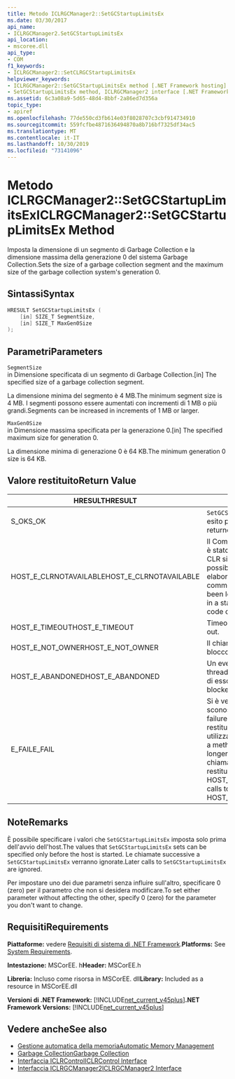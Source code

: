 ```yaml
---
title: Metodo ICLRGCManager2::SetGCStartupLimitsEx
ms.date: 03/30/2017
api_name:
- ICLRGCManager2.SetGCStartupLimitsEx
api_location:
- mscoree.dll
api_type:
- COM
f1_keywords:
- ICLRGCManager2::SetCLRGCStartupLimitsEx
helpviewer_keywords:
- ICLRGCManager2::SetGCStartupLimitsEx method [.NET Framework hosting]
- SetGCStartupLimitsEx method, ICLRGCManager2 interface [.NET Framework hosting]
ms.assetid: 6c3a08a9-5d65-48d4-8bbf-2a86ed7d356a
topic_type:
- apiref
ms.openlocfilehash: 77de550cd3fb614e03f8028707c3cbf914734910
ms.sourcegitcommit: 559fcfbe4871636494870a8b716bf7325df34ac5
ms.translationtype: MT
ms.contentlocale: it-IT
ms.lasthandoff: 10/30/2019
ms.locfileid: "73141096"
---
```

# <a name="iclrgcmanager2setgcstartuplimitsex-method"></a><span data-ttu-id="62a7a-102">Metodo ICLRGCManager2::SetGCStartupLimitsEx</span><span class="sxs-lookup"><span data-stu-id="62a7a-102">ICLRGCManager2::SetGCStartupLimitsEx Method</span></span>
<span data-ttu-id="62a7a-103">Imposta la dimensione di un segmento di Garbage Collection e la dimensione massima della generazione 0 del sistema Garbage Collection.</span><span class="sxs-lookup"><span data-stu-id="62a7a-103">Sets the size of a garbage collection segment and the maximum size of the garbage collection system's generation 0.</span></span>  
  
## <a name="syntax"></a><span data-ttu-id="62a7a-104">Sintassi</span><span class="sxs-lookup"><span data-stu-id="62a7a-104">Syntax</span></span>  
  
```cpp  
HRESULT SetGCStartupLimitsEx (  
    [in] SIZE_T SegmentSize,   
    [in] SIZE_T MaxGen0Size  
);  
```  
  
## <a name="parameters"></a><span data-ttu-id="62a7a-105">Parametri</span><span class="sxs-lookup"><span data-stu-id="62a7a-105">Parameters</span></span>  
 `SegmentSize`  
 <span data-ttu-id="62a7a-106">in Dimensione specificata di un segmento di Garbage Collection.</span><span class="sxs-lookup"><span data-stu-id="62a7a-106">[in] The specified size of a garbage collection segment.</span></span>  
  
 <span data-ttu-id="62a7a-107">La dimensione minima del segmento è 4 MB.</span><span class="sxs-lookup"><span data-stu-id="62a7a-107">The minimum segment size is 4 MB.</span></span> <span data-ttu-id="62a7a-108">I segmenti possono essere aumentati con incrementi di 1 MB o più grandi.</span><span class="sxs-lookup"><span data-stu-id="62a7a-108">Segments can be increased in increments of 1 MB or larger.</span></span>  
  
 `MaxGen0Size`  
 <span data-ttu-id="62a7a-109">in Dimensione massima specificata per la generazione 0.</span><span class="sxs-lookup"><span data-stu-id="62a7a-109">[in] The specified maximum size for generation 0.</span></span>  
  
 <span data-ttu-id="62a7a-110">La dimensione minima di generazione 0 è 64 KB.</span><span class="sxs-lookup"><span data-stu-id="62a7a-110">The minimum generation 0 size is 64 KB.</span></span>  
  
## <a name="return-value"></a><span data-ttu-id="62a7a-111">Valore restituito</span><span class="sxs-lookup"><span data-stu-id="62a7a-111">Return Value</span></span>  
  
|<span data-ttu-id="62a7a-112">HRESULT</span><span class="sxs-lookup"><span data-stu-id="62a7a-112">HRESULT</span></span>|<span data-ttu-id="62a7a-113">Descrizione</span><span class="sxs-lookup"><span data-stu-id="62a7a-113">Description</span></span>|  
|-------------|-----------------|  
|<span data-ttu-id="62a7a-114">S_OK</span><span class="sxs-lookup"><span data-stu-id="62a7a-114">S_OK</span></span>|<span data-ttu-id="62a7a-115">`SetGCStartupLimitsEx` ha restituito un esito positivo.</span><span class="sxs-lookup"><span data-stu-id="62a7a-115">`SetGCStartupLimitsEx` returned successfully.</span></span>|  
|<span data-ttu-id="62a7a-116">HOST_E_CLRNOTAVAILABLE</span><span class="sxs-lookup"><span data-stu-id="62a7a-116">HOST_E_CLRNOTAVAILABLE</span></span>|<span data-ttu-id="62a7a-117">Il Common Language Runtime (CLR) non è stato caricato in un processo oppure CLR si trova in uno stato in cui non è possibile eseguire codice gestito o elaborare la chiamata correttamente.</span><span class="sxs-lookup"><span data-stu-id="62a7a-117">The common language runtime (CLR) has not been loaded into a process, or the CLR is in a state in which it cannot run managed code or process the call successfully.</span></span>|  
|<span data-ttu-id="62a7a-118">HOST_E_TIMEOUT</span><span class="sxs-lookup"><span data-stu-id="62a7a-118">HOST_E_TIMEOUT</span></span>|<span data-ttu-id="62a7a-119">Timeout della chiamata.</span><span class="sxs-lookup"><span data-stu-id="62a7a-119">The call timed out.</span></span>|  
|<span data-ttu-id="62a7a-120">HOST_E_NOT_OWNER</span><span class="sxs-lookup"><span data-stu-id="62a7a-120">HOST_E_NOT_OWNER</span></span>|<span data-ttu-id="62a7a-121">Il chiamante non è il proprietario del blocco.</span><span class="sxs-lookup"><span data-stu-id="62a7a-121">The caller does not own the lock.</span></span>|  
|<span data-ttu-id="62a7a-122">HOST_E_ABANDONED</span><span class="sxs-lookup"><span data-stu-id="62a7a-122">HOST_E_ABANDONED</span></span>|<span data-ttu-id="62a7a-123">Un evento è stato annullato mentre un thread bloccato o Fiber era in attesa su di esso.</span><span class="sxs-lookup"><span data-stu-id="62a7a-123">An event was canceled while a blocked thread or fiber was waiting on it.</span></span>|  
|<span data-ttu-id="62a7a-124">E_FAIL</span><span class="sxs-lookup"><span data-stu-id="62a7a-124">E_FAIL</span></span>|<span data-ttu-id="62a7a-125">Si è verificato un errore irreversibile sconosciuto.</span><span class="sxs-lookup"><span data-stu-id="62a7a-125">An unknown catastrophic failure occurred.</span></span> <span data-ttu-id="62a7a-126">Dopo che un metodo restituisce E_FAIL, CLR non è più utilizzabile all'interno del processo.</span><span class="sxs-lookup"><span data-stu-id="62a7a-126">After a method returns E_FAIL, the CLR is no longer usable within the process.</span></span> <span data-ttu-id="62a7a-127">Le chiamate successive ai metodi di hosting restituiscono HOST_E_CLRNOTAVAILABLE.</span><span class="sxs-lookup"><span data-stu-id="62a7a-127">Subsequent calls to hosting methods return HOST_E_CLRNOTAVAILABLE.</span></span>|  
  
## <a name="remarks"></a><span data-ttu-id="62a7a-128">Note</span><span class="sxs-lookup"><span data-stu-id="62a7a-128">Remarks</span></span>  
 <span data-ttu-id="62a7a-129">È possibile specificare i valori che `SetGCStartupLimitsEx` imposta solo prima dell'avvio dell'host.</span><span class="sxs-lookup"><span data-stu-id="62a7a-129">The values that `SetGCStartupLimitsEx` sets can be specified only before the host is started.</span></span> <span data-ttu-id="62a7a-130">Le chiamate successive a `SetGCStartupLimitsEx` verranno ignorate.</span><span class="sxs-lookup"><span data-stu-id="62a7a-130">Later calls to `SetGCStartupLimitsEx` are ignored.</span></span>  
  
 <span data-ttu-id="62a7a-131">Per impostare uno dei due parametri senza influire sull'altro, specificare 0 (zero) per il parametro che non si desidera modificare.</span><span class="sxs-lookup"><span data-stu-id="62a7a-131">To set either parameter without affecting the other, specify 0 (zero) for the parameter you don't want to change.</span></span>  
  
## <a name="requirements"></a><span data-ttu-id="62a7a-132">Requisiti</span><span class="sxs-lookup"><span data-stu-id="62a7a-132">Requirements</span></span>  
 <span data-ttu-id="62a7a-133">**Piattaforme:** vedere [Requisiti di sistema di .NET Framework](../../../../docs/framework/get-started/system-requirements.md).</span><span class="sxs-lookup"><span data-stu-id="62a7a-133">**Platforms:** See [System Requirements](../../../../docs/framework/get-started/system-requirements.md).</span></span>  
  
 <span data-ttu-id="62a7a-134">**Intestazione:** MSCorEE. h</span><span class="sxs-lookup"><span data-stu-id="62a7a-134">**Header:** MSCorEE.h</span></span>  
  
 <span data-ttu-id="62a7a-135">**Libreria:** Incluso come risorsa in MSCorEE. dll</span><span class="sxs-lookup"><span data-stu-id="62a7a-135">**Library:** Included as a resource in MSCorEE.dll</span></span>  
  
 <span data-ttu-id="62a7a-136">**Versioni di .NET Framework:** [!INCLUDE[net_current_v45plus](../../../../includes/net-current-v45plus-md.md)]</span><span class="sxs-lookup"><span data-stu-id="62a7a-136">**.NET Framework Versions:** [!INCLUDE[net_current_v45plus](../../../../includes/net-current-v45plus-md.md)]</span></span>  
  
## <a name="see-also"></a><span data-ttu-id="62a7a-137">Vedere anche</span><span class="sxs-lookup"><span data-stu-id="62a7a-137">See also</span></span>

- [<span data-ttu-id="62a7a-138">Gestione automatica della memoria</span><span class="sxs-lookup"><span data-stu-id="62a7a-138">Automatic Memory Management</span></span>](../../../standard/automatic-memory-management.md)
- [<span data-ttu-id="62a7a-139">Garbage Collection</span><span class="sxs-lookup"><span data-stu-id="62a7a-139">Garbage Collection</span></span>](../../../standard/garbage-collection/index.md)
- [<span data-ttu-id="62a7a-140">Interfaccia ICLRControl</span><span class="sxs-lookup"><span data-stu-id="62a7a-140">ICLRControl Interface</span></span>](../../../../docs/framework/unmanaged-api/hosting/iclrcontrol-interface.md)
- [<span data-ttu-id="62a7a-141">Interfaccia ICLRGCManager2</span><span class="sxs-lookup"><span data-stu-id="62a7a-141">ICLRGCManager2 Interface</span></span>](../../../../docs/framework/unmanaged-api/hosting/iclrgcmanager2-interface.md)
